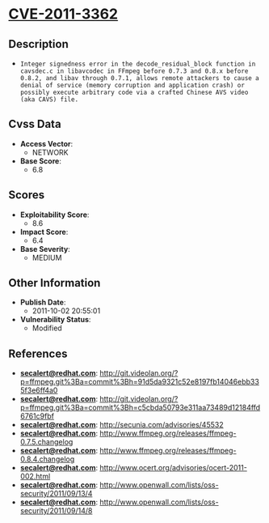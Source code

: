 
# [CVE-2011-3362](https://cve.mitre.org/cgi-bin/cvename.cgi?name=CVE-2011-3362)

## Description

- `Integer signedness error in the decode_residual_block function in cavsdec.c in libavcodec in FFmpeg before 0.7.3 and 0.8.x before 0.8.2, and libav through 0.7.1, allows remote attackers to cause a denial of service (memory corruption and application crash) or possibly execute arbitrary code via a crafted Chinese AVS video (aka CAVS) file.`

## Cvss Data

- **Access Vector**:
  - NETWORK
- **Base Score**:
  - 6.8

## Scores

- **Exploitability Score**:
  - 8.6
- **Impact Score**:
  - 6.4
- **Base Severity**:
  - MEDIUM

## Other Information

- **Publish Date**:
  - 2011-10-02 20:55:01
- **Vulnerability Status**:
  - Modified

## References

- **secalert@redhat.com**: http://git.videolan.org/?p=ffmpeg.git%3Ba=commit%3Bh=91d5da9321c52e8197fb14046ebb335f3e6ff4a0
- **secalert@redhat.com**: http://git.videolan.org/?p=ffmpeg.git%3Ba=commit%3Bh=c5cbda50793e311aa73489d12184ffd6761c9fbf
- **secalert@redhat.com**: http://secunia.com/advisories/45532
- **secalert@redhat.com**: http://www.ffmpeg.org/releases/ffmpeg-0.7.5.changelog
- **secalert@redhat.com**: http://www.ffmpeg.org/releases/ffmpeg-0.8.4.changelog
- **secalert@redhat.com**: http://www.ocert.org/advisories/ocert-2011-002.html
- **secalert@redhat.com**: http://www.openwall.com/lists/oss-security/2011/09/13/4
- **secalert@redhat.com**: http://www.openwall.com/lists/oss-security/2011/09/14/8
